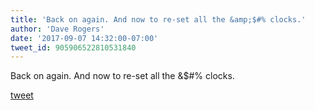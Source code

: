 ```yaml
---
title: 'Back on again. And now to re-set all the &amp;$#% clocks.'
author: 'Dave Rogers'
date: '2017-09-07 14:32:00-07:00'
tweet_id: 905906522810531840
---
```

Back on again. And now to re-set all the &amp;$#% clocks.

[tweet](https://twitter.com/yukondude/status/905906522810531840)